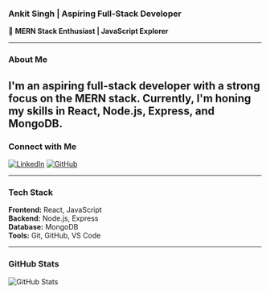 ### **Ankit Singh | Aspiring Full-Stack Developer**

🚀 **MERN Stack Enthusiast | JavaScript Explorer**

---

### **About Me**

I'm an aspiring full-stack developer with a strong focus on the MERN stack. Currently, I'm honing my skills in **React**, **Node.js**, **Express**, and **MongoDB**.
---

### **Connect with Me**

[![LinkedIn](https://img.shields.io/badge/LinkedIn-0A66C2?style=for-the-badge&logo=linkedin&logoColor=white)](https://linkedin.com/in/sankitdev)
[![GitHub](https://img.shields.io/badge/GitHub-181717?style=for-the-badge&logo=github&logoColor=white)](https://github.com/sankitdev)

---

### **Tech Stack**

**Frontend:** React, JavaScript  
**Backend:** Node.js, Express  
**Database:** MongoDB  
**Tools:** Git, GitHub, VS Code

---

### **GitHub Stats**

![GitHub Stats](https://github-readme-stats.vercel.app/api?username=sankitdev&count_private=true&show_icons=true&theme=radical&hide_border=true)
